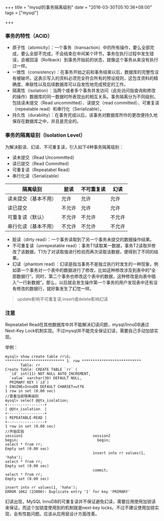 +++
title = "mysql的事务隔离级别"
date = "2016-03-30T05:10:36+08:00"
tags = ["mysql"]

+++

### 事务的特性（ACID）
* 原子性（atomicity）：一个事务（transaction）中的所有操作，要么全部完成，要么全部不完成，不会结束在中间某个环节。事务在执行过程中发生错误，会被回滚（Rollback）到事务开始前的状态，就像这个事务从来没有执行过一样。
* 一致性（consistency）：在事务开始之前和事务结束以后，数据库的完整性没有被破坏。这表示写入的资料必须完全符合所有的预设规则，这包含资料的精确度、串联性以及后续数据库可以自发性地完成预定的工作。
* 隔离性（isolation）：当两个或者多个事务并发访问（此处访问指查询和修改的操作）数据库的同一数据时所表现出的相互关系。事务隔离分为不同级别，包括读未提交（Read uncommitted）、读提交（read committed）、可重复读（repeatable read）和串行化（Serializable）。
* 持久性（durability）：在事务完成以后，该事务对数据库所作的更改便持久地保存在数据库之中，并且是完全的。

### 事务的隔离级别（Isolation Level）
为解决脏读、幻读、不可重复读，引入如下4种事务隔离级别：

* 读未提交（Read Uncommitted）
* 读已提交（Read Committed）
* 可重复读（Repeatabel Read）
* 串行化读（Serializable）


| 隔离级别 | 脏读 | 不可重复读 | 幻读 |
| --- | --- | --- | --- |
| 读未提交（基本不用） | 允许 | 允许 | 允许 |
| 读已提交 | 不允许 | 允许 | 允许 |
| 可重复读（默认） | 不允许 | 不允许 | 不允许 |
| 串行化读（基本不用） | 不允许 | 不允许 | 不允许 |

* 脏读（dirty read）：一个事务读取到了另一个事务未提交的数据操作结果。
* 不可重复读（unrepeatable read）：事务T1读取某一数据，事务T2读取并修改了该数据，T1为了对读取值进行检验而再次读取该数据，便得到了不同的结果。
* 幻读（phantom read）：幻读是指当事务不是独立执行时发生的一种现象，例如第一个事务对一个表中的数据进行了修改，比如这种修改涉及到表中的“全部数据行”。同时，第二个事务也修改这个表中的数据，这种修改是向表中插入“一行新数据”。那么，以后就会发生操作第一个事务的用户发现表中还有没有修改的数据行，就好象发生了幻觉一样。

> update影响不可重复读;insert或delete影响幻读

### 注意
Repeatabel Read在其他数据库中并不能解决幻读问题，mysql/InnoDB通过Next-Key Lock机制实现。不过mysql并不能完全保证幻读，需要自己手动加锁实现。

举例：

```
mysql> show create table rr\G;
*************************** 1. row ***************************
       Table: rr
Create Table: CREATE TABLE `rr` (
  `id` int(11) NOT NULL AUTO_INCREMENT,
  `value` varchar(30) DEFAULT NULL,
  PRIMARY KEY (`id`)
) ENGINE=InnoDB DEFAULT CHARSET=utf8
1 row in set (0.00 sec)
//查看当前隔离级别
mysql> select @@tx_isolation;
+-----------------+
| @@tx_isolation  |
+-----------------+
| REPEATABLE-READ |
+-----------------+
1 row in set (0.00 sec)
//开始实验
session1                                session2
begin;                                    begin;
select * from rr;
Empty set (0.00 sec)
                                        insert into rr values(1, 'haha');
select * from rr;
Empty set (0.00 sec)
                                        commit;
select * from rr;
Empty set (0.00 sec)

insert into rr values(1, 'haha');
ERROR 1062 (23000): Duplicate entry '1' for key 'PRIMARY'
```

幻读出现，MySQL InnoDB的可重复读并不保证避免幻读，需要应用使用加锁读来保证。而这个加锁度使用到的机制就是next-key locks。不过不建议使用加锁实现，会有性能问题。应该从应用层设计方面改善。
